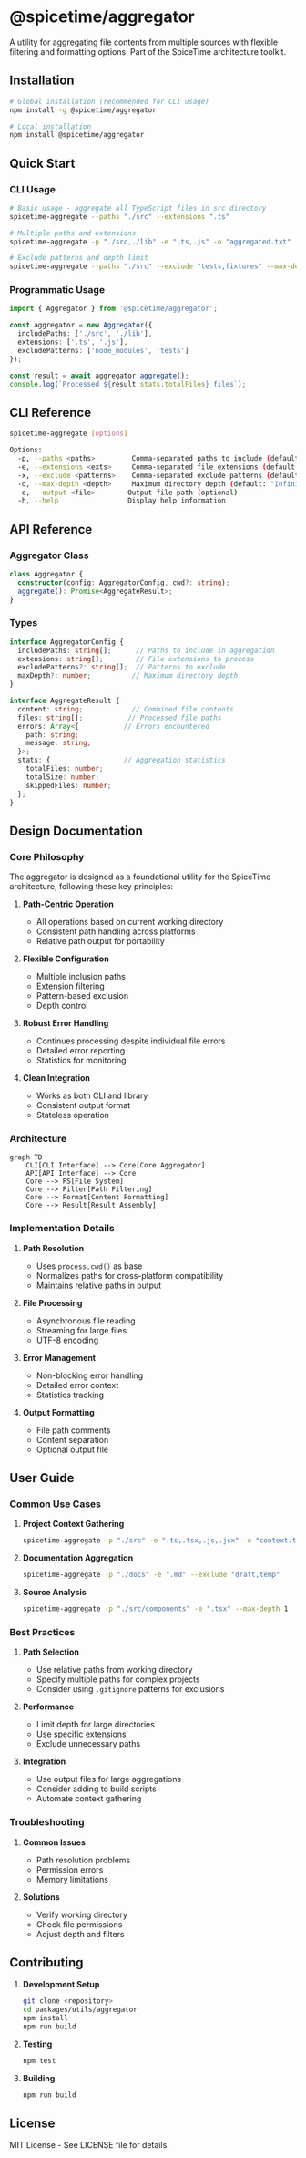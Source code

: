 # @spicetime/aggregator

A utility for aggregating file contents from multiple sources with flexible filtering and formatting options. Part of
the SpiceTime architecture toolkit.

## Installation

```bash
# Global installation (recommended for CLI usage)
npm install -g @spicetime/aggregator

# Local installation
npm install @spicetime/aggregator
```

## Quick Start

### CLI Usage

```bash
# Basic usage - aggregate all TypeScript files in src directory
spicetime-aggregate --paths "./src" --extensions ".ts"

# Multiple paths and extensions
spicetime-aggregate -p "./src,./lib" -e ".ts,.js" -o "aggregated.txt"

# Exclude patterns and depth limit
spicetime-aggregate --paths "./src" --exclude "tests,fixtures" --max-depth 2
```

### Programmatic Usage

```typescript
import { Aggregator } from '@spicetime/aggregator';

const aggregator = new Aggregator({
  includePaths: ['./src', './lib'],
  extensions: ['.ts', '.js'],
  excludePatterns: ['node_modules', 'tests']
});

const result = await aggregator.aggregate();
console.log(`Processed ${result.stats.totalFiles} files`);
```

## CLI Reference

```bash
spicetime-aggregate [options]

Options:
  -p, --paths <paths>         Comma-separated paths to include (default: "./src")
  -e, --extensions <exts>     Comma-separated file extensions (default: ".ts,.js")
  -x, --exclude <patterns>    Comma-separated exclude patterns (default: "node_modules,dist")
  -d, --max-depth <depth>     Maximum directory depth (default: "Infinity")
  -o, --output <file>        Output file path (optional)
  -h, --help                 Display help information
```

## API Reference

### Aggregator Class

```typescript
class Aggregator {
  constructor(config: AggregatorConfig, cwd?: string);
  aggregate(): Promise<AggregateResult>;
}
```

### Types

```typescript
interface AggregatorConfig {
  includePaths: string[];      // Paths to include in aggregation
  extensions: string[];        // File extensions to process
  excludePatterns?: string[];  // Patterns to exclude
  maxDepth?: number;          // Maximum directory depth
}

interface AggregateResult {
  content: string;            // Combined file contents
  files: string[];           // Processed file paths
  errors: Array<{           // Errors encountered
    path: string;
    message: string;
  }>;
  stats: {                  // Aggregation statistics
    totalFiles: number;
    totalSize: number;
    skippedFiles: number;
  };
}
```

## Design Documentation

### Core Philosophy

The aggregator is designed as a foundational utility for the SpiceTime architecture, following these key principles:

1. **Path-Centric Operation**
    - All operations based on current working directory
    - Consistent path handling across platforms
    - Relative path output for portability

2. **Flexible Configuration**
    - Multiple inclusion paths
    - Extension filtering
    - Pattern-based exclusion
    - Depth control

3. **Robust Error Handling**
    - Continues processing despite individual file errors
    - Detailed error reporting
    - Statistics for monitoring

4. **Clean Integration**
    - Works as both CLI and library
    - Consistent output format
    - Stateless operation

### Architecture

```mermaid
graph TD
    CLI[CLI Interface] --> Core[Core Aggregator]
    API[API Interface] --> Core
    Core --> FS[File System]
    Core --> Filter[Path Filtering]
    Core --> Format[Content Formatting]
    Core --> Result[Result Assembly]
```

### Implementation Details

1. **Path Resolution**
    - Uses `process.cwd()` as base
    - Normalizes paths for cross-platform compatibility
    - Maintains relative paths in output

2. **File Processing**
    - Asynchronous file reading
    - Streaming for large files
    - UTF-8 encoding

3. **Error Management**
    - Non-blocking error handling
    - Detailed error context
    - Statistics tracking

4. **Output Formatting**
    - File path comments
    - Content separation
    - Optional output file

## User Guide

### Common Use Cases

1. **Project Context Gathering**
   ```bash
   spicetime-aggregate -p "./src" -e ".ts,.tsx,.js,.jsx" -o "context.txt"
   ```

2. **Documentation Aggregation**
   ```bash
   spicetime-aggregate -p "./docs" -e ".md" --exclude "draft,temp"
   ```

3. **Source Analysis**
   ```bash
   spicetime-aggregate -p "./src/components" -e ".tsx" --max-depth 1
   ```

### Best Practices

1. **Path Selection**
    - Use relative paths from working directory
    - Specify multiple paths for complex projects
    - Consider using `.gitignore` patterns for exclusions

2. **Performance**
    - Limit depth for large directories
    - Use specific extensions
    - Exclude unnecessary paths

3. **Integration**
    - Use output files for large aggregations
    - Consider adding to build scripts
    - Automate context gathering

### Troubleshooting

1. **Common Issues**
    - Path resolution problems
    - Permission errors
    - Memory limitations

2. **Solutions**
    - Verify working directory
    - Check file permissions
    - Adjust depth and filters

## Contributing

1. **Development Setup**
   ```bash
   git clone <repository>
   cd packages/utils/aggregator
   npm install
   npm run build
   ```

2. **Testing**
   ```bash
   npm test
   ```

3. **Building**
   ```bash
   npm run build
   ```

## License

MIT License - See LICENSE file for details.

